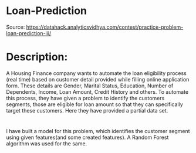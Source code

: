 # Loan-Prediction
Source: https://datahack.analyticsvidhya.com/contest/practice-problem-loan-prediction-iii/

# Description: 
A Housing Finance company wants to automate the loan eligibility process (real time) based on customer detail provided while filling online application form. These details are Gender, Marital Status, Education, Number of Dependents, Income, Loan Amount, Credit History and others. To automate this process, they have given a problem to identify the customers segments, those are eligible for loan amount so that they can specifically target these customers. Here they have provided a partial data set.

#
I have built a model for this problem, which identifies the customer segment using given features(and some created features). A Random Forest algorithm was used for the same.
